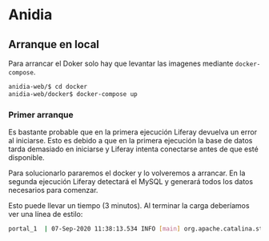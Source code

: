 # Anidia

## Arranque en local

Para arrancar el Doker solo hay que levantar las imagenes mediante `docker-compose`.

```bash
anidia-web/$ cd docker
anidia-web/docker$ docker-compose up
```

### Primer arranque

Es bastante probable que en la primera ejecución Liferay devuelva un error al iniciarse. Esto es debido a que en la primera ejecución la base de datos tarda demasiado en iniciarse y Liferay intenta conectarse antes de que esté disponible.

Para solucionarlo pararemos el docker y lo volveremos a arrancar. En la segunda ejecución Liferay detectará el MySQL y generará todos los datos necesarios para comenzar.

Esto puede llevar un tiempo (3 minutos). Al terminar la carga deberíamos ver una línea de estilo:

```bash
portal_1  | 07-Sep-2020 11:38:13.534 INFO [main] org.apache.catalina.startup.Catalina.start Server startup in [210,989] milliseconds
```